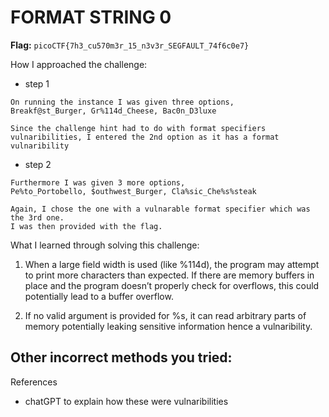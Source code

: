 # FORMAT STRING 0

**Flag:** `picoCTF{7h3_cu570m3r_15_n3v3r_SEGFAULT_74f6c0e7}`

How I approached the challenge:

- step 1

```
On running the instance I was given three options,
Breakf@st_Burger, Gr%114d_Cheese, Bac0n_D3luxe

Since the challenge hint had to do with format specifiers vulnaribilities, I entered the 2nd option as it has a format vulnaribility
```

- step 2

```
Furthermore I was given 3 more options,
Pe%to_Portobello, $outhwest_Burger, Cla%sic_Che%s%steak

Again, I chose the one with a vulnarable format specifier which was the 3rd one.
I was then provided with the flag.
```


What I learned through solving this challenge:

1. When a large field width is used (like %114d), the program may attempt to print more characters than expected. If there are memory buffers in place and the program doesn’t properly check for overflows, this could potentially lead to a buffer overflow.
   
2. If no valid argument is provided for %s, it can read arbitrary parts of memory potentially leaking sensitive information hence a vulnaribility.


Other incorrect methods you tried:
-


References
- chatGPT to explain how these were vulnaribilities

